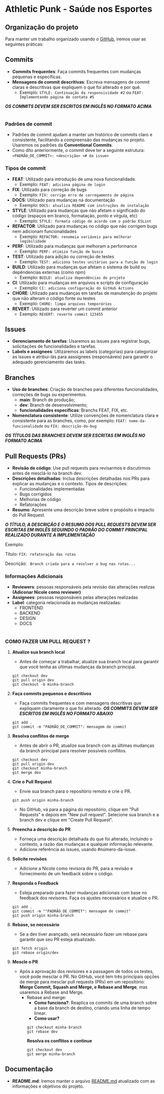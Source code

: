 # Athletic Punk - Saúde nos Esportes
## Organização do projeto
Para manter um trabalho organizado usando o [GitHub](https://github.com/), iremos usar as seguintes práticas:

## Commits
- **Commits frequentes**: Faça commits frequentes com mudanças pequenas e específicas.
- **Mensagens de commit descritivas**: Escreva mensagens de commit claras e descritivas que expliquem o que foi alterado e por quê.
    - Exemplo: `STYLE: Continuação da responsividade #2` ou `FEAT: Implementando página de contato #5`

***OS COMMITS DEVEM SER ESCRITOS EM INGLÊS NO FORMATO ACIMA***

#

### Padrões de commit
- Padrões de commit ajudam a manter um histórico de commits claro e consistente, facilitando a compreensão das mudanças no projeto. Usaremos os padrões da **Conventional Commits**.
- Como dito anteriormente, o commit deve ter a seguinte estrutura: `<PADRÃO_DE_COMMIT>: <descrição> <# da issue>`

### Tipos de commit
- **FEAT**: Utilizado para introdução de uma nova funcionalidade.
    - Exemplo: `FEAT: adiciona página de login`
- **FIX**: Utilizado para correção de bugs
    - Exemplo: `FIX: corrige erro de carregamento de página`
- **DOCS**: Utilizado para mudanças na documentação
    - Exemplo: `DOCS: atualiza README com instruções de instalação`
- **STYLE**: Utilizado para mudanças que não afetam o significado do código (espaços em branco, formatação, ponto e vírgula, etc)
    - Exemplo: `STYLE: formata código de acordo com o padrão ESLint`
- **REFACTOR**: Utilizado para mudanças no código que não corrigem bugs nem adicionam funcionalidades
    - Exemplo: `REFACTOR: renomeia variáveis para melhorar legibilidade`
- **PERF**: Utilizado para mudanças que melhoram a performance
    - Exemplo: `PERF: otimiza função de busca`
- **TEST**: Utilizado para adição ou correção de testes
    - Exemplo: `TEST: adiciona testes unitários para a função de login`
- **BUILD**: Utilizado para mudanças que afetam o sistema de build ou depêndencias externas (como npm)
    - Exemplo: `BUILD: atualiza dependências do projeto`
- **CI**: Utilizado para mudanças em arquivos e scripts de configuração
    - Exemplo: `CI: adiciona configuração do GitHub Actions`
- **CHORE**: Utilizado para mudanças em tarefas de manutenção do projeto que não alteram o código fonte ou testes
    - Exemplo: `CHORE: limpa arquivos temporários`
- **REVERT**: Utilizado para reverter um commit anterior
    - Exemplo: `REVERT: reverte commit 123455`


## Issues
- **Gerenciamento de tarefas**: Usaremos as issues para registrar bugs, solicitações de funcionalidades e tarefas.
- **Labels e assignees**: Utlizaremos as labels (categorias) para categorizar as issues e atribui-lás para aassignees (responsáveis) para garantir o adequado gerenciamento das tasks.

## Branches
- **Uso de branches**: Criação de branches para diferentes funcionalidades, correções de bugs ou experimentos. 
    - **main**: Branch de produção;
    - **dev**: Branch de desenvolvimento;
    - **funcionalidades específicas**: Branchs FEAT, FIX, etc.
- **Nomenclatura consistente**: Utilize convenções de nomenclatura clara e consistente para as branches, como, por exemplo: `FEAT: nome-da-funcionalidade` ou `FIX: descrição-do-bug`

***OS TÍTULOS DAS BRANCHES DEVEM SER ESCRITAS EM INGLÊS NO FORMATO ACIMA***

## Pull Requests (PRs)
- **Revisão de código**: Use pull requests para revisarmos e discutirmos antes de mesclá-lo na branch dev.
- **Descrições detalhadas**: Inclua descrições detalhadas nos PRs para explicar as mudanças e o contexto. Tipos de descrições:
    - Funcionalidades implementadas
    - Bugs corrigidos
    - Melhorias de código
    - Refatorações
- **Resumo**: Apresente uma descrição breve sobre o propósito e impacto do Pull Request.

***O TÍTULO, A DESCRIÇÃO E O RESUMO DOS PULL REQUESTS DEVEM SER ESCRITAS EM INGLÊS SEGUINDO O PADRÃO DO COMMIT PRINCIPAL REALIZADO DURANTE A IMPLEMENTAÇÃO***

Exemplo: 

Título: `FIX: refatoração das rotas`

Descrição: ` Branch criada para a resolver o bug nas rotas...`

### Informações Adicionais
- **Reviewers**: pessoas responsáveis pela revisão das alterações realizas **(Adiconar Nicole como reviewer)**
- **Assignees**: pessoas responsáveis pelas alterações realizadas
- **Label**: categoria relacionada às mudanças realizadas:
    - FRONTEND
    - BACKEND
    - DESIGN
    - DOCS

#

### COMO FAZER UM PULL REQUEST ?
1. **Atualize sua branch local**
    - Antes de começar a trabalhar, atualize sua branch local para garantir que você tenha as últimas mudanças da branch principal.
    ```
    git checkout dev
    git pull origin dev
    git checkout -b minha-branch
    ```
2. **Faça commits pequenos e descritivos**
    - Faça commits frequentes e com mensagens descritivas que expliquem claramente o que foi alterado.
    ***OS COMMITS DEVEM SER ESCRITOS EM INGLÊS NO FORMATO ABAIXO***
    ```
    git add .
    git commit -m "PADRÃO_DE_COMMIT": mensagem de commit
    ```

3. **Resolva conflitos de merge**
    - Antes de abrir o PR, atualize sua branch com as últimas mudanças da branch principal para resolver possíveis conflitos.
    ```
    git checkout dev
    git pull origin dev
    git checkout minha-branch
    git merge dev
    ```

4. **Crie o Pull Request**
    - Envie sua branch para o repositório remoto e crie o PR.
    ```
    git push origin minha-branch
    ```
    - No GitHub, vá para a página do repositório, clique em "Pull Requests" e depois em "New pull request". Selecione sua branch e a branch dev e clique em "Create Pull Request".

5. **Preencha a descrição do PR**
    - Forneça uma descrição detalhada do que foi alterado, incluindo o contexto, a razão das mudanças e qualquer informação relevante.
    - Adicione referência as issues, usando #número-da-issue.

6. **Solicite revisões**
    - Adicione a Nicole como revisora do PR, para a revisão e fornecimento de um feedback sobre o código.

7. **Responda o Feedback**
    - Esteja preparado para fazer mudanças adicionais com base no feedback dos revisores. Faça os ajustes necessários e atualize o PR.
    ```
    git add .
    git commit -m ""PADRÃO_DE_COMMIT": mensagem de commit"
    git push origin minha-branch
    ```

8. **Rebase, se necessário**
    - Se a dev tiver avançado, será necessário fazer um rebase para garantir que seu PR esteja atualizado.
    ```
    git fetch origin
    git rebase origin/dev
    ```

9. **Mescle o PR**
    - Após a aprovação dos revisores e a passagem de todos os testes, você pode mesclar o PR. No GitHub, você tem três principais opções de merge para mesclar pull requests (PRs) em um repositório: **Merge Commit, Squash and Merge, e Rebase and Merge**, mas usaremos a Rebase and Merge.
        - Rebase and merge:
            - **Como funciona?**: Reaplica os commits de uma branch sobre a base da branch de destino, criando uma linha de tempo linear.
            - **Como usar?**
            ```
            git checkout minha-branch
            git rebase dev
            ```
            **Resolva os conflitos e continue**
            ```
            git checkout dev
            git merge minha-branch
            ```

## Documentação
- **README.md**: Iremos manter o arquivo [README.md](./profile/README.md) atualizado com as informações e objetivos do projeto.